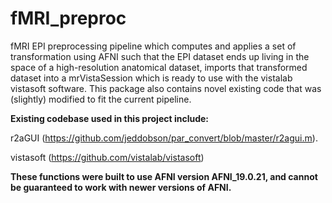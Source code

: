 # fMRI_preproc

fMRI EPI preprocessing pipeline which computes and applies a set of transformation using AFNI such that the EPI dataset ends up living in the space of a high-resolution anatomical dataset, imports that transformed dataset into a mrVistaSession which is ready to use with the vistalab vistasoft software. This package also contains novel existing code that was (slightly) modified to fit the current pipeline.

**Existing codebase used in this project include:**

r2aGUI (https://github.com/jeddobson/par_convert/blob/master/r2agui.m).

vistasoft (https://github.com/vistalab/vistasoft)

**These functions were built to use AFNI version AFNI_19.0.21, and cannot be guaranteed to work with newer versions of AFNI.**
